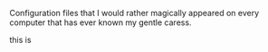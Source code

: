 Configuration files that I would rather magically appeared on every computer that has ever known my gentle caress. 

this is       




